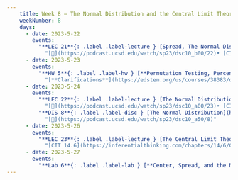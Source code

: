 ```yaml
---
    title: Week 8 – The Normal Distribution and the Central Limit Theorem
    weekNumber: 8
    days:
      - date: 2023-5-22
        events:
          "**LEC 21**{: .label .label-lecture } [Spread, The Normal Distribution](http://datahub.ucsd.edu/user-redirect/git-sync?repo=https://github.com/dsc-courses/dsc10-2023-sp&subPath=lectures/lec21/lec21.ipynb) [✏️](resources/lectures/lec21/lec21.html)":
            "[🎥](https://podcast.ucsd.edu/watch/sp23/dsc10_b00/22)• [CIT 14.3-14.4](https://inferentialthinking.com/chapters/14/3/SD_and_the_Normal_Curve.html)"
      - date: 2023-5-23
        events:
          "**HW 5**{: .label .label-hw } [**Permutation Testing, Percentiles, and Bootstrapping**](http://datahub.ucsd.edu/user-redirect/git-sync?repo=https://github.com/dsc-courses/dsc10-2023-sp&subPath=homeworks/hw05/hw05.ipynb)":
            "[**Clarifications**](https://edstem.org/us/courses/38383/discussion/3133694)"
      - date: 2023-5-24
        events:
          "**LEC 22**{: .label .label-lecture } [The Normal Distribution, The Central Limit Theorem](http://datahub.ucsd.edu/user-redirect/git-sync?repo=https://github.com/dsc-courses/dsc10-2023-sp&subPath=lectures/lec22/lec22.ipynb) [✏️](resources/lectures/lec22/lec22.html)":
            "[🎥](https://podcast.ucsd.edu/watch/sp23/dsc10_a00/23)• [CIT 14.4-14.5](https://inferentialthinking.com/chapters/14/4/Central_Limit_Theorem.html)"
          "**DIS 8**{: .label .label-disc } [The Normal Distribution](https://practice.dsc10.com/disc08/index.html)":
            "[🎥](https://podcast.ucsd.edu/watch/sp23/dsc10_a50/8)"
      - date: 2023-5-26
        events:
          "**LEC 23**{: .label .label-lecture } [The Central Limit Theorem, Choosing Sample Sizes](http://datahub.ucsd.edu/user-redirect/git-sync?repo=https://github.com/dsc-courses/dsc10-2023-sp&subPath=lectures/lec23/lec23.ipynb) [✏️](resources/lectures/lec23/lec23.html)":
            "[CIT 14.6](https://inferentialthinking.com/chapters/14/6/Choosing_a_Sample_Size.html)"
      - date: 2023-5-27
        events:
          "**Lab 6**{: .label .label-lab } [**Center, Spread, and the Normal Distribution**](http://datahub.ucsd.edu/user-redirect/git-sync?repo=https://github.com/dsc-courses/dsc10-2023-sp&subPath=labs/lab06/lab06.ipynb)":
---
```

